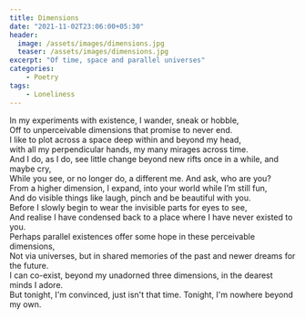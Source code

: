 ```yaml
---
title: Dimensions
date: "2021-11-02T23:06:00+05:30"
header:
  image: /assets/images/dimensions.jpg
  teaser: /assets/images/dimensions.jpg
excerpt: "Of time, space and parallel universes"
categories:
    - Poetry
tags:
    - Loneliness
---
```


In my experiments with existence, I wander, sneak or hobble,  
Off to unperceivable dimensions that promise to never end.  
I like to plot across a space deep within and beyond my head,  
with all my perpendicular hands, my many mirages across time.  
And I do, as I do, see little change beyond new rifts once in a while, and maybe cry,  
While you see, or no longer do, a different me. And ask, who are you?  
From a higher dimension, I expand, into your world while I’m still fun,  
And do visible things like laugh, pinch and be beautiful with you.  
Before I slowly begin to wear the invisible parts for eyes to see,  
And realise I have condensed back to a place where I have never existed to you.  
Perhaps parallel existences offer some hope in these perceivable dimensions,  
Not via universes, but in shared memories of the past and newer dreams for the future.  
I can co-exist, beyond my unadorned three dimensions, in the dearest minds I adore.  
But tonight, I'm convinced, just isn't that time. Tonight, I'm nowhere beyond my own.
